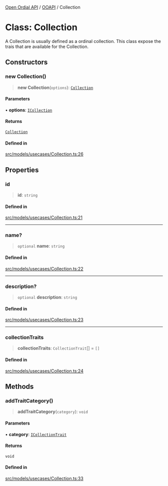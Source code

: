 [Open Ordial API](../../README.md) / [OOAPI](../README.md) / Collection

# Class: Collection

A Collection is usually defined as a ordinal collection. This class
expose the trais that are available for the Collection.

## Constructors

### new Collection()

> **new Collection**(`options`): [`Collection`](Collection.md)

#### Parameters

• **options**: [`ICollection`](../interfaces/ICollection.md)

#### Returns

[`Collection`](Collection.md)

#### Defined in

[src/models/usecases/Collection.ts:26](https://github.com/open-ordinal/open-ordinal-api/blob/88ef2e4467b13c07bb5a3ef3483343248c1aa38d/src/models/usecases/Collection.ts#L26)

## Properties

### id

> **id**: `string`

#### Defined in

[src/models/usecases/Collection.ts:21](https://github.com/open-ordinal/open-ordinal-api/blob/88ef2e4467b13c07bb5a3ef3483343248c1aa38d/src/models/usecases/Collection.ts#L21)

***

### name?

> `optional` **name**: `string`

#### Defined in

[src/models/usecases/Collection.ts:22](https://github.com/open-ordinal/open-ordinal-api/blob/88ef2e4467b13c07bb5a3ef3483343248c1aa38d/src/models/usecases/Collection.ts#L22)

***

### description?

> `optional` **description**: `string`

#### Defined in

[src/models/usecases/Collection.ts:23](https://github.com/open-ordinal/open-ordinal-api/blob/88ef2e4467b13c07bb5a3ef3483343248c1aa38d/src/models/usecases/Collection.ts#L23)

***

### collectionTraits

> **collectionTraits**: `CollectionTrait`[] = `[]`

#### Defined in

[src/models/usecases/Collection.ts:24](https://github.com/open-ordinal/open-ordinal-api/blob/88ef2e4467b13c07bb5a3ef3483343248c1aa38d/src/models/usecases/Collection.ts#L24)

## Methods

### addTraitCategory()

> **addTraitCategory**(`category`): `void`

#### Parameters

• **category**: [`ICollectionTrait`](../interfaces/ICollectionTrait.md)

#### Returns

`void`

#### Defined in

[src/models/usecases/Collection.ts:33](https://github.com/open-ordinal/open-ordinal-api/blob/88ef2e4467b13c07bb5a3ef3483343248c1aa38d/src/models/usecases/Collection.ts#L33)
